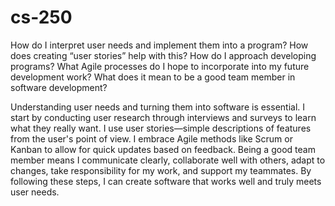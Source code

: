 # cs-250

How do I interpret user needs and implement them into a program? How does creating “user stories” help with this?
How do I approach developing programs? What Agile processes do I hope to incorporate into my future development work?
What does it mean to be a good team member in software development?

Understanding user needs and turning them into software is essential. I start by conducting user research through interviews and surveys to learn what they really want. I use user stories—simple descriptions of features from the user's point of view. I embrace Agile methods like Scrum or Kanban to allow for quick updates based on feedback. Being a good team member means I communicate clearly, collaborate well with others, adapt to changes, take responsibility for my work, and support my teammates. By following these steps, I can create software that works well and truly meets user needs.

